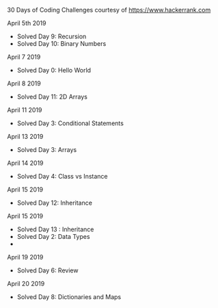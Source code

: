 30 Days of Coding Challenges courtesy of https://www.hackerrank.com

April 5th 2019
- Solved Day 9: Recursion
- Solved Day 10: Binary Numbers

April 7 2019
- Solved Day 0: Hello World

April 8 2019
- Solved Day 11: 2D Arrays

April 11 2019
- Solved Day 3: Conditional Statements

April 13 2019
- Solved Day 3: Arrays

April 14 2019
- Solved Day 4: Class vs Instance

April 15 2019
- Solved Day 12: Inheritance

April 15 2019
- Solved Day 13 : Inheritance
- Solved Day 2: Data Types
-
April 19 2019
- Solved Day 6: Review

April 20 2019 
- Solved Day 8: Dictionaries and Maps